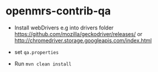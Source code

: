 # openmrs-contrib-qa


- Install webDrivers e.g into drivers folder
https://github.com/mozilla/geckodriver/releases/
or
http://chromedriver.storage.googleapis.com/index.html

- set `qa.properties`

- Run `mvn clean install`